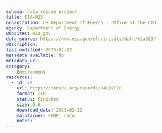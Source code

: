 ```yaml
---
schema: data_rescue_project 
title: EIA-923
organization: US Department of Energy - Office of the CIO
agency: Department of Energy
websites: eia.gov
data_source: https://www.eia.gov/electricity/data/eia923/
description: 
last_modified: 2025-02-12
metadata_available: No
metadata_url: 
category:
  - Environment
resources:
  - id: 79
    url: https://zenodo.org/records/14192828
    format: ZIP
    status: Finished
    size: 6.6
    download_date: 2025-02-12
    maintainer: PEDP, CaCo
    notes: 
---
```


